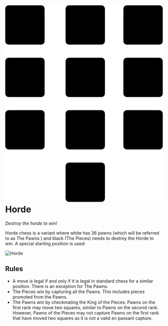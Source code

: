 # ![Horde](https://github.com/gbtami/pychess-variants/blob/master/static/icons/horde.svg) Horde

_Destroy the horde to win!_

Horde chess is a variant where white has 36 pawns (which will be referred to as The Pawns ) and black (The Pieces) needs to destroy the Horde to win. A special starting position is used:

![Horde](https://github.com/gbtami/pychess-variants/blob/master/static/images/CVariantsGuide/horde.png?raw=true)


## Rules

* A move is legal if and only if it is legal in standard chess for a similar position. There is an exception for The Pawns.
* The Pieces win by capturing all the Pawns. This includes pieces promoted from the Pawns.
* The Pawns win by checkmating the King of the Pieces. Pawns on the first rank may move two squares, similar to Pawns on the second rank. However, Pawns of the Pieces may not capture Pawns on the first rank that have moved two squares as it is not a valid en passant capture.
